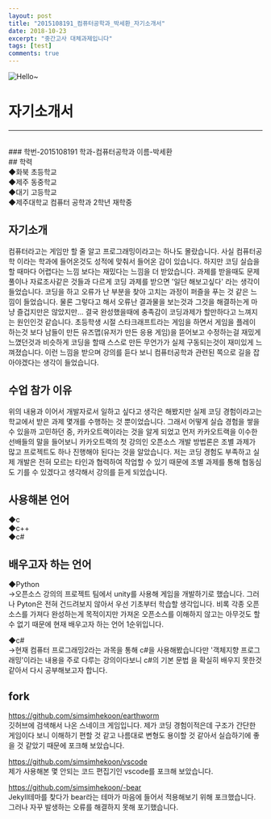 ```yaml
---
layout: post
title: "2015108191_컴퓨터공학과_박세환_자기소개서"
date: 2018-10-23
excerpt: "중간고사 대체과제입니다"
tags: [test]
comments: true
---
```


![Hello~](https://simsimhekoon.github.com/assets/img/danbo.png)

# 자기소개서
<hr/><br>
### 학번-2015108191    학과-컴퓨터공학과    이름-박세환<br>
## 학력<br>
◆화북 초등학교<br>
◆제주 동중학교<br>
◆대기 고등학교<br>
◆제주대학교 컴퓨터 공학과 2학년 재학중<br>

## 자기소개<br>
  컴퓨터라고는 게임만 할 줄 알고 프로그래밍이라고는 하나도 몰랐습니다. 사실 컴퓨터공학 이라는 학과에 들어온것도 
성적에 맞춰서 들어온 감이 있습니다. 하지만 코딩 실습을 할 때마다 어렵다는 느낌 보다는 재밌다는 느낌을 더 받았습니다.
과제를 받을때도 문제풀이나 자료조사같은 것들과 다르게 코딩 과제를 받으면 '일단 해보고싶다' 라는 생각이 들었습니다.
코딩을 하고 오류가 난 부분을 찾아 고치는 과정이 퍼즐을 푸는 것 같은 느낌이 들었습니다. 물론 그렇다고 해서 오류난 결과물을 
보는것과 그것을 해결하는게 마냥 즐겁지만은 않았지만... 결국 완성했을때에 충족감이 코딩과제가 할만하다고 느껴지는 원인인것 같습니다.
초등학생 시절 스타크래프트라는 게임을 하면서 게임을 플레이 하는것 보다 남들이 만든 유즈맵(유저가 만든 응용 게임)을 
뜯어보고 수정하는걸 재밌게 느꼈던것과 비슷하게 코딩을 할때 스스로 만든 무언가가 실제 구동되는것이 재미있게 느껴졌습니다.
이런 느낌을 받으며 강의를 듣다 보니 컴퓨터공학과 관련된 쪽으로 길을 잡아야겠다는 생각이 들었습니다.


## 수업 참가 이유<br>
  위의 내용과 이어서 개발자로서 일하고 싶다고 생각은 해봤지만 실제 코딩 경험이라고는 학교에서 받은 과제 몇개를 수행하는 것 뿐이었습니다.
그래서 어떻게 실습 경험을 쌓을 수 있을까 고민하던 중, 카카오트랙이라는 것을 알게 되었고 먼저 카카오트랙을 이수한 선배들의 말을 들어보니 
카카오트랙의 첫 강의인 오픈소스 개발 방법론은 조별 과제가 많고 프로젝트도 하나 진행해야 된다는 것을 알았습니다. 저는 코딩 경험도 부족하고 
실제 개발은 전혀 모르는 타인과 협력하여 작업할 수 있기 때문에 조별 과제를 통해 협동심도 기를 수 있겠다고 생각해서 강의를 듣게 되었습니다.

## 사용해본 언어<br>
◆c<br>
◆c++<br>
◆c#<br>

## 배우고자 하는 언어<br>
◆Python<br>
  →오픈소스 강의의 프로젝트 팀에서 unity를 사용해 게임을 개발하기로 했습니다. 그러나 Pyton은 전혀 건드려보지 않아서 우선 기초부터 학습할
  생각입니다. 비록 각종 오픈소스를 가져다 완성하는게 목적이지만 가져온 오픈소스를 이해하지 않고는 아무것도 할 수 없기 때문에 현재 배우고자
  하는 언어 1순위입니다.
  
◆c#<br>
  →현재 컴퓨터 프로그래밍2라는 과목을 통해 c#을 사용해봤습니다만 '객체지향 프로그래밍'이라는 내용을 주로 다루는 강의이다보니 c#의 기본 문법
  을 확실히 배우지 못한것 같아서 다시 공부해보고자 합니다.


## fork<br>
https://github.com/simsimhekoon/earthworm<br>
깃허브에 검색해서 나온 스네이크 게임입니다. 제가 코딩 경험이적은데 구조가 간단한 게임이다 보니 이해하기 편할 것 같고 나름대로 변형도
용이할 것 같아서 실습하기에 좋을 것 같았기 때문에 포크해 보았습니다.

https://github.com/simsimhekoon/vscode<br>
제가 사용해본 몇 안되는 코드 편집기인  vscode를 포크해 보았습니다.

https://github.com/simsimhekoon/-bear<br>
Jekyll테마를 찾다가 bear라는 테마가 마음에 들어서 적용해보기 위해 포크했습니다. 그러나 자꾸 발생하는 오류를 해결하지 못해 포기했습니다.

